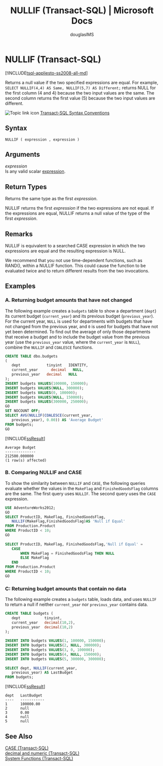 ﻿---
title: "NULLIF (Transact-SQL) | Microsoft Docs"
ms.custom: ""
ms.date: "09/08/2017"
ms.prod: sql
ms.prod_service: "database-engine, sql-database, sql-data-warehouse, pdw"
ms.reviewer: ""
ms.suite: "sql"
ms.technology: t-sql
ms.tgt_pltfrm: ""
ms.topic: "language-reference"
f1_keywords: 
  - "NULLIF"
  - "NULLIF_TSQL"
dev_langs: 
  - "TSQL"
helpviewer_keywords: 
  - "null values [SQL Server], equivalent expressions"
  - "expressions [SQL Server], null values"
  - "NULLIF function"
  - "equivalent expressions [SQL Server]"
ms.assetid: 44c7b67e-74c7-4bb9-93a4-7a3016bd2feb
caps.latest.revision: 48
author: "douglaslMS"
ms.author: "douglasl"
manager: craigg
monikerRange: ">= aps-pdw-2016 || = azuresqldb-current || = azure-sqldw-latest || >= sql-server-2016 || = sqlallproducts-allversions"
---
# NULLIF (Transact-SQL)
[!INCLUDE[tsql-appliesto-ss2008-all-md](../../includes/tsql-appliesto-ss2008-all-md.md)]

  Returns a null value if the two specified expressions are equal. For example, `SELECT NULLIF(4,4) AS Same, NULLIF(5,7) AS Different;` returns NULL for the first column (4 and 4) because the two input values are the same. The second column returns the first value (5) because the two input values are different. 
  
 ![Topic link icon](../../database-engine/configure-windows/media/topic-link.gif "Topic link icon") [Transact-SQL Syntax Conventions](../../t-sql/language-elements/transact-sql-syntax-conventions-transact-sql.md)  
  
## Syntax  
  
```  
NULLIF ( expression , expression )  
```  
  
## Arguments  
 *expression*  
 Is any valid scalar [expression](../../t-sql/language-elements/expressions-transact-sql.md).  
  
## Return Types  
 Returns the same type as the first *expression*.  
  
 NULLIF returns the first *expression* if the two expressions are not equal. If the expressions are equal, NULLIF returns a null value of the type of the first *expression*.  
  
## Remarks  
 NULLIF is equivalent to a searched CASE expression in which the two expressions are equal and the resulting expression is NULL.  
  
 We recommend that you not use time-dependent functions, such as RAND(), within a NULLIF function. This could cause the function to be evaluated twice and to return different results from the two invocations.  
  
## Examples  
  
### A. Returning budget amounts that have not changed  
 The following example creates a `budgets` table to show a department (`dept`) its current budget (`current_year`) and its previous budget (`previous_year`). For the current year, `NULL` is used for departments with budgets that have not changed from the previous year, and `0` is used for budgets that have not yet been determined. To find out the average of only those departments that receive a budget and to include the budget value from the previous year (use the `previous_year` value, where the `current_year` is `NULL`), combine the `NULLIF` and `COALESCE` functions.  
  
```sql  
CREATE TABLE dbo.budgets  
(  
   dept            tinyint   IDENTITY,  
   current_year      decimal   NULL,  
   previous_year   decimal   NULL  
);  
INSERT budgets VALUES(100000, 150000);  
INSERT budgets VALUES(NULL, 300000);  
INSERT budgets VALUES(0, 100000);  
INSERT budgets VALUES(NULL, 150000);  
INSERT budgets VALUES(300000, 250000);  
GO    
SET NOCOUNT OFF;  
SELECT AVG(NULLIF(COALESCE(current_year,  
   previous_year), 0.00)) AS 'Average Budget'  
FROM budgets;  
GO  
```  
  
 [!INCLUDE[ssResult](../../includes/ssresult-md.md)]  
  
 ```
 Average Budget  
 --------------  
 212500.000000  
 (1 row(s) affected)
 ```  
  
### B. Comparing NULLIF and CASE  
 To show the similarity between `NULLIF` and `CASE`, the following queries evaluate whether the values in the `MakeFlag` and `FinishedGoodsFlag` columns are the same. The first query uses `NULLIF`. The second query uses the `CASE` expression.  
  
```sql  
USE AdventureWorks2012;  
GO  
SELECT ProductID, MakeFlag, FinishedGoodsFlag,   
   NULLIF(MakeFlag,FinishedGoodsFlag)AS 'Null if Equal'  
FROM Production.Product  
WHERE ProductID < 10;  
GO  
  
SELECT ProductID, MakeFlag, FinishedGoodsFlag,'Null if Equal' =  
   CASE  
       WHEN MakeFlag = FinishedGoodsFlag THEN NULL  
       ELSE MakeFlag  
   END  
FROM Production.Product  
WHERE ProductID < 10;  
GO  
```  

### C: Returning budget amounts that contain no data  
 The following example creates a `budgets` table, loads data, and uses `NULLIF` to return a null if neither `current_year` nor `previous_year` contains data.  
  
```sql  
CREATE TABLE budgets (  
   dept           tinyint,  
   current_year   decimal(10,2),  
   previous_year  decimal(10,2)  
);  
  
INSERT INTO budgets VALUES(1, 100000, 150000);  
INSERT INTO budgets VALUES(2, NULL, 300000);  
INSERT INTO budgets VALUES(3, 0, 100000);  
INSERT INTO budgets VALUES(4, NULL, 150000);  
INSERT INTO budgets VALUES(5, 300000, 300000);  
  
SELECT dept, NULLIF(current_year,  
   previous_year) AS LastBudget  
FROM budgets;  
```  
  
 [!INCLUDE[ssResult](../../includes/ssresult-md.md)]  
  
 ```
 dept   LastBudget  
 ----   -----------  
 1      100000.00  
 2      null 
 3      0.00  
 4      null  
 5      null
 ```  
  
## See Also  
 [CASE &#40;Transact-SQL&#41;](../../t-sql/language-elements/case-transact-sql.md)   
 [decimal and numeric &#40;Transact-SQL&#41;](../../t-sql/data-types/decimal-and-numeric-transact-sql.md)   
 [System Functions &#40;Transact-SQL&#41;](../../relational-databases/system-functions/system-functions-for-transact-sql.md)  
  
  

